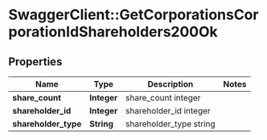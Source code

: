 # SwaggerClient::GetCorporationsCorporationIdShareholders200Ok

## Properties
Name | Type | Description | Notes
------------ | ------------- | ------------- | -------------
**share_count** | **Integer** | share_count integer | 
**shareholder_id** | **Integer** | shareholder_id integer | 
**shareholder_type** | **String** | shareholder_type string | 


